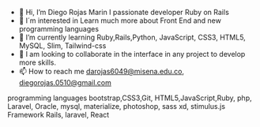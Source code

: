 - 👋 Hi, I’m Diego Rojas Marin I passionate developer Ruby on Rails
- 👀 I´m interested in Learn much more about Front End and new programming languages
- 🌱 I’m currently learning Ruby,Rails,Python, JavaScript, CSS3, HTML5, MySQL, Slim, Tailwind-css
- 💞️ I am looking to collaborate in the interface in any project to develop more skills.
- 📫 How to reach me darojas6049@misena.edu.co, diegorojas.0510@gmail.com

programming languages
bootstrap,CSS3,Git, HTML5,JavaScript,Ruby, php, Laravel, Oracle, mysql, materialize, photoshop, sass xd, stimulus.js
Framework
Rails, laravel, React
<!---
diegorojas0510/diegorojas0510 is a ✨ special ✨ repository because its `README.md` (this file) appears on your GitHub profile.
You can click the Preview link to take a look at your changes.
--->
